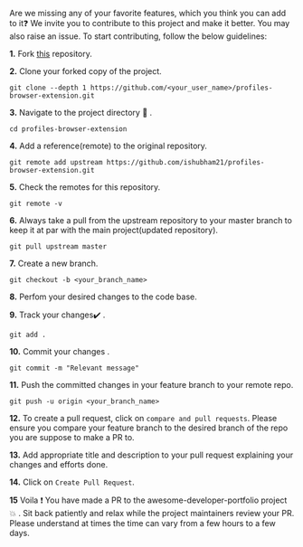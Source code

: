 Are we missing any of your favorite features, which you think you can add to it❓ We invite you to contribute to this project and make it better. You may also raise an issue.
To start contributing, follow the below guidelines: 

**1.**  Fork [this](https://github.com/ishubham21/profiles-browser-extension.git) repository.

**2.**  Clone your forked copy of the project.

```
git clone --depth 1 https://github.com/<your_user_name>/profiles-browser-extension.git
```

**3.** Navigate to the project directory :file_folder: .

```
cd profiles-browser-extension
```

**4.** Add a reference(remote) to the original repository.

```
git remote add upstream https://github.com/ishubham21/profiles-browser-extension.git 
```

**5.** Check the remotes for this repository.

```
git remote -v
```

**6.** Always take a pull from the upstream repository to your master branch to keep it at par with the main project(updated repository).

```
git pull upstream master
```

**7.** Create a new branch.

```
git checkout -b <your_branch_name>
```

**8.** Perfom your desired changes to the code base.

**9.** Track your changes:heavy_check_mark: .

```
git add . 
```

**10.** Commit your changes .

```
git commit -m "Relevant message"
```

**11.** Push the committed changes in your feature branch to your remote repo.

```
git push -u origin <your_branch_name>
```

**12.** To create a pull request, click on `compare and pull requests`. Please ensure you compare your feature branch to the desired branch of the repo you are suppose to make a PR to.


**13.** Add appropriate title and description to your pull request explaining your changes and efforts done.


**14.** Click on `Create Pull Request`.


**15** Voila :exclamation: You have made a PR to the awesome-developer-portfolio project :boom: . Sit back patiently and relax while the project maintainers review your PR. Please understand at times the time can vary from a few hours to a few days.